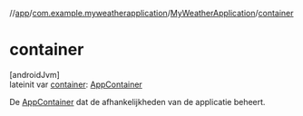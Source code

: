 //[app](../../../index.md)/[com.example.myweatherapplication](../index.md)/[MyWeatherApplication](index.md)/[container](container.md)

# container

[androidJvm]\
lateinit var [container](container.md): [AppContainer](../../com.example.myweatherapplication.data/-app-container/index.md)

De [AppContainer](../../com.example.myweatherapplication.data/-app-container/index.md) dat de afhankelijkheden van de applicatie beheert.
